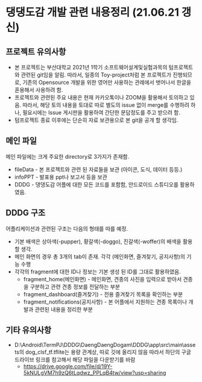 # 댕댕도감 개발 관련 내용정리 (21.06.21 갱신)
## 프로젝트 유의사항
* 본 프로젝트는 부산대학교 2021년 1학기 소프트웨어설계및실험과목의 텀프로젝트와 관련된 git임을 알림.
따라서, 일종의 Toy-project처럼 본 프로젝트가 진행되므로,
기존의 Opensource 개발을 위한 영어만 사용하는 관례에서 벗어나서 한글을 혼용해서 사용하려 함.
* 프로젝트와 관련된 주요 내용은 현재 카카오톡이나 ZOOM을 활용해서 토의하고 있음.
따라서, 해당 토의 내용을 토대로 따로 별도의 issue 없이 merge를 수행하려 하나,
필요시에는 Issue 게시판을 활용하여 간단한 문답정도를 주고 받으려 함.
* 텀프로젝트 종료 이후에는 단순히 자료 보관용으로 본 git을 공개 할 생각임.
## 메인 파일
메인 파일에는 크게 주요한 directory로 3가지가 존재함.
+ fileData - 본 프로젝트와 관련 된 자료들을 보관 (아이콘, 도식, 데이터 등등.)
+ infoPPT - 발표용 ppt나 보고서 등을 보관
+ DDDG - 댕댕도감 어플에 대한 모든 코드를 포함함, 안드로이드 스튜디오를 활용하였음.
## DDDG 구조
어플리케이션과 관련된 구조는 다음의 형태를 따를 예정.
* 기본 배색은 상아색(-pupper), 황갈색(-doggo), 진갈색(-woffer)의 배색을 활용할 생각.
* 메인 화면의 경우 총 3개의 tab이 존재. 각각 (메인화면, 즐겨찾기, 공지사항)의 기능 수행
* 각각의 fragment에 대한 ID나 정보는 기본 생성 된 ID를 그대로 활용하였음.
  + fragment_home(메인화면) - 메인화면, 견종의 사진을 입력으로 받아서 견종을 구분하고 관련 견종 정보를 전달하는 부분
  + fragment_dashboard(즐겨찾기) - 전용 즐겨찾기 목록을 확인하는 부분
  + fragment_notifications(공지사항) - 본 어플에서 지원하는 견종 목록이나 개발과 관련된 내용을 정리한 부분
## 기타 유의사항
* D:\Android\TermPJ\DDDG\DaengDaengDogam\DDDG\app\src\main\assets의 dog_clsf_tf.tflite는 용량 관계상, 따로 깃에 올리지 않음
따라서 하단의 구글 드라이브 링크를 참고해서 해당 파일을 다운받기를 바람
  + https://drive.google.com/file/d/19Y-5kNULgVM7h9zQ6tLqdwz_PPLqB4tw/view?usp=sharing